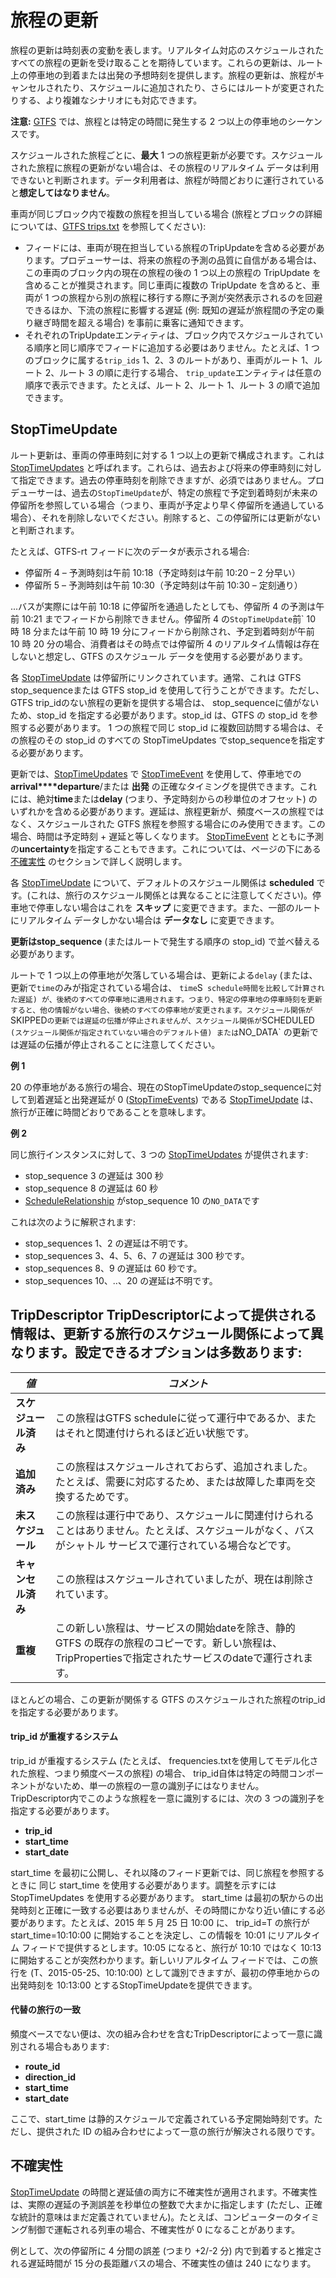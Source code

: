 # 旅程の更新

旅程の更新は時刻表の変動を表します。リアルタイム対応のスケジュールされたすべての旅程の更新を受け取ることを期待しています。これらの更新は、ルート上の停車地の到着または出発の予想時刻を提供します。旅程の更新は、旅程がキャンセルされたり、スケジュールに追加されたり、さらにはルートが変更されたりする、より複雑なシナリオにも対応できます。

**注意:** [GTFS](../../../schedule/reference) では、旅程とは特定の時間に発生する 2 つ以上の停車地のシーケンスです。

スケジュールされた旅程ごとに、**最大** 1 つの旅程更新が必要です。スケジュールされた旅程に旅程の更新がない場合は、その旅程のリアルタイム データは利用できないと判断されます。データ利用者は、旅程が時間どおりに運行されていると**想定してはなりません**。

車両が同じブロック内で複数の旅程を担当している場合 (旅程とブロックの詳細については、[GTFS trips.txt](../../../schedule/reference/#tripstxt) を参照してください):

* フィードには、車両が現在担当している旅程のTripUpdateを含める必要があります。プロデューサーは、将来の旅程の予測の品質に自信がある場合は、この車両のブロック内の現在の旅程の後の 1 つ以上の旅程の TripUpdate を含めることが推奨されます。同じ車両に複数の TripUpdate を含めると、車両が 1 つの旅程から別の旅程に移行する際に予測が突然表示されるのを回避できるほか、下流の旅程に影響する遅延 (例: 既知の遅延が旅程間の予定の乗り継ぎ時間を超える場合) を事前に乗客に通知できます。
* それぞれのTripUpdateエンティティは、ブロック内でスケジュールされている順序と同じ順序でフィードに追加する必要はありません。たとえば、1 つのブロックに属する`trip_ids` 1、2、3 のルートがあり、車両がルート 1、ルート 2、ルート 3 の順に走行する場合、 `trip_update`エンティティは任意の順序で表示できます。たとえば、ルート 2、ルート 1、ルート 3 の順で追加できます。

## StopTimeUpdate 

ルート更新は、車両の停車時刻に対する 1 つ以上の更新で構成されます。これは [StopTimeUpdates](../../reference/#message-stoptimeupdate) と呼ばれます。これらは、過去および将来の停車時刻に対して指定できます。過去の停車時刻を削除できますが、必須ではありません。プロデューサーは、過去の`StopTimeUpdate`が、特定の旅程で予定到着時刻が未来の停留所を参照している場合（つまり、車両が予定より早く停留所を通過している場合）、それを削除しないでください。削除すると、この停留所には更新がないと判断されます。

たとえば、GTFS-rt フィードに次のデータが表示される場合:

* 停留所 4 – 予測時刻は午前 10:18（予定時刻は午前 10:20 – 2 分早い）
* 停留所 5 – 予測時刻は午前 10:30（予定時刻は午前 10:30 – 定刻通り）

...バスが実際には午前 10:18 に停留所を通過したとしても、停留所 4 の予測は午前 10:21 までフィードから削除できません。停留所 4 の`StopTimeUpdate`前` 10 時 18 分または午前 10 時 19 分にフィードから削除され、予定到着時刻が午前 10 時 20 分の場合、消費者はその時点では停留所 4 のリアルタイム情報は存在しないと想定し、GTFS のスケジュール データを使用する必要があります。

各 [StopTimeUpdate](../../reference/#message-stoptimeupdate) は停留所にリンクされています。通常、これは GTFS stop_sequenceまたは GTFS stop_id を使用して行うことができます。ただし、GTFS trip_idのない旅程の更新を提供する場合は、 stop_sequenceに値がないため、stop_id を指定する必要があります。stop_id は、GTFS の stop_id を参照する必要があります。 1 つの旅程で同じ stop_id に複数回訪問する場合は、その旅程のその stop_id のすべての StopTimeUpdates でstop_sequenceを指定する必要があります。

更新では、[StopTimeUpdates](../../reference/#message-stoptimeupdate) で [StopTimeEvent](../../reference/#message-stoptimeevent) を使用して、停車地での**arrival****departure**/または **出発** の正確なタイミングを提供できます。これには、絶対**time**または**delay** (つまり、予定時刻からの秒単位のオフセット) のいずれかを含める必要があります。遅延は、旅程更新が、頻度ベースの旅程ではなく、スケジュールされた GTFS 旅程を参照する場合にのみ使用できます。この場合、時間は予定時刻 + 遅延と等しくなります。 [StopTimeEvent](../../reference/#message-stoptimeevent) とともに予測の**uncertainty**を指定することもできます。これについては、ページの下にある [不確実性](#uncertainty) のセクションで詳しく説明します。

各 [StopTimeUpdate](../../reference/#message-stoptimeupdate) について、デフォルトのスケジュール関係は **scheduled** です。(これは、旅行のスケジュール関係とは異なることに注意してください)。停車地で停車しない場合はこれを **スキップ** に変更できます。また、一部のルートにリアルタイム データしかない場合は **データなし** に変更できます。

**更新はstop_sequence** (またはルートで発生する順序の stop_id) で並べ替える必要があります。

ルートで 1 つ以上の停車地が欠落している場合は、更新による`delay` (または、更新で`time`のみが指定されている場合は、 `time`S` schedule時間を比較して計算された遅延) が、後続のすべての停車地に適用されます。つまり、特定の停車地の停車時刻を更新すると、他の情報がない場合、後続のすべての停車地が変更されます。スケジュール関係が`SKIPPED`の更新では遅延の伝播が停止されませんが、スケジュール関係が`SCHEDULED` (スケジュール関係が指定されていない場合のデフォルト値) または`NO_DATA` の更新では遅延の伝播が停止されることに注意してください。

**例 1**

20 の停車地がある旅行の場合、現在のStopTimeUpdateのstop_sequenceに対して到着遅延と出発遅延が 0 ([StopTimeEvents](../../reference/#message-stoptimeevent)) である [StopTimeUpdate](../../reference/#message-stoptimeupdate) は、旅行が正確に時間どおりであることを意味します。

**例 2**

同じ旅行インスタンスに対して、3 つの [StopTimeUpdates](../../reference/#message-stoptimeupdate) が提供されます:

* stop_sequence 3 の遅延は 300 秒
* stop_sequence 8 の遅延は 60 秒
*   [ScheduleRelationship](../../reference/#enum-schedulerelationship) がstop_sequence 10 の`NO_DATA`です

これは次のように解釈されます:

*   stop_sequences 1、2 の遅延は不明です。
*   stop_sequences 3、4、5、6、7 の遅延は 300 秒です。
*   stop_sequences 8、9 の遅延は 60 秒です。
*   stop_sequences 10、..、20 の遅延は不明です。

## TripDescriptor TripDescriptorによって提供される情報は、更新する旅行のスケジュール関係によって異なります。設定できるオプションは多数あります:

|_**値**_|_**コメント**_|
|-----------|-------------|
| **スケジュール済み** |この旅程はGTFS scheduleに従って運行中であるか、またはそれと関連付けられるほど近い状態です。 |
| **追加済み** | この旅程はスケジュールされておらず、追加されました。たとえば、需要に対応するため、または故障した車両を交換するためです。 |
| **未スケジュール** | この旅程は運行中であり、スケジュールに関連付けられることはありません。たとえば、スケジュールがなく、バスがシャトル サービスで運行されている場合などです。 |
| **キャンセル済み** | この旅程はスケジュールされていましたが、現在は削除されています。 |
| **重複** | この新しい旅程は、サービスの開始dateを除き、静的 GTFS の既存の旅程のコピーです。新しい旅程は、 TripPropertiesで指定されたサービスのdateで運行されます。 |

ほとんどの場合、この更新が関係する GTFS のスケジュールされた旅程のtrip_idを指定する必要があります。

#### trip_id が重複するシステム

trip_id が重複するシステム (たとえば、 frequencies.txtを使用してモデル化された旅程、つまり頻度ベースの旅程) の場合、 trip_id自体は特定の時間コンポーネントがないため、単一の旅程の一意の識別子にはなりません。
 TripDescriptor内でこのような旅程を一意に識別するには、次の 3 つの識別子を指定する必要があります。

*    __trip_id__
*    __start_time__
*    __start_date__

start_time を最初に公開し、それ以降のフィード更新では、同じ旅程を参照するときに
同じ start_time を使用する必要があります。調整を示すには StopTimeUpdates
を使用する必要があります。 start_time は最初の駅からの出発時刻と正確に一致する必要はありませんが、その時間にかなり近い値にする必要があります。たとえば、2015 年 5 月 25 日 10:00 に、 trip_id=T の旅行が start_time=10:10:00 に開始することを決定し、この情報を 10:01 にリアルタイム フィードで提供するとします。10:05 になると、旅行が 10:10 ではなく 10:13 に開始することが突然わかります。新しいリアルタイム フィードでは、この旅行を (T、2015-05-25、10:10:00) として識別できますが、最初の停車地からの出発時刻を 10:13:00 とするStopTimeUpdateを提供できます。

#### 代替の旅行の一致

 頻度ベースでない便は、次の組み合わせを含むTripDescriptorによって一意に識別される場合もあります:

*    __route_id__
*    __direction_id__
*    __start_time__
*    __start_date__

ここで、start_time は静的スケジュールで定義されている予定開始時刻です。ただし、提供された ID の組み合わせによって一意の旅行が解決される限りです。


## 不確実性

[StopTimeUpdate](../../reference/#message-stoptimeupdate) の時間と遅延値の両方に不確実性が適用されます。不確実性は、実際の遅延の予測誤差を秒単位の整数で大まかに指定します (ただし、正確な統計的意味はまだ定義されていません)。たとえば、コンピューターのタイミング制御で運転される列車の場合、不確実性が 0 になることがあります。

例として、次の停留所に 4 分間の誤差 (つまり +2/-2 分) 内で到着すると推定される遅延時間が 15 分の長距離バスの場合、不確実性の値は 240 になります。
